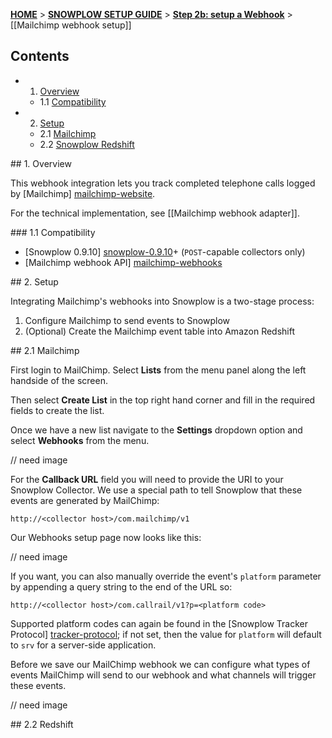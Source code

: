<a name="top" />

[**HOME**](Home) > [**SNOWPLOW SETUP GUIDE**](Setting-up-Snowplow) > [**Step 2b: setup a Webhook**](Setting-up-a-webhook) > [[Mailchimp webhook setup]]

## Contents

- 1. [Overview](#overview)  
  - 1.1 [Compatibility](#compat)
- 2. [Setup](#setup)
  - 2.1 [Mailchimp](#setup-mailchimp)
  - 2.2 [Snowplow Redshift](#setup-redshift)

<a name="overview" />
## 1. Overview

This webhook integration lets you track completed telephone calls logged by [Mailchimp] [mailchimp-website].

For the technical implementation, see [[Mailchimp webhook adapter]].

<a name="compat" />
### 1.1 Compatibility

* [Snowplow 0.9.10] [snowplow-0.9.10]+ (`POST`-capable collectors only)
* [Mailchimp webhook API] [mailchimp-webhooks]

<a name="setup" />
## 2. Setup

Integrating Mailchimp's webhooks into Snowplow is a two-stage process:

1. Configure Mailchimp to send events to Snowplow
2. (Optional) Create the Mailchimp event table into Amazon Redshift

<a name="setup-mailchimp" />
## 2.1 Mailchimp

First login to MailChimp. Select **Lists** from the menu panel along the left handside of the screen.  

Then select **Create List** in the top right hand corner and fill in the required fields to create the list.

Once we have a new list navigate to the **Settings** dropdown option and select **Webhooks** from the menu.

// need image

For the **Callback URL** field you will need to provide the URI to your Snowplow Collector.  We use a special path to tell Snowplow that these events are generated by MailChimp:

```
http://<collector host>/com.mailchimp/v1
```

Our Webhooks setup page now looks like this:

// need image

If you want, you can also manually override the event's `platform` parameter by appending a query string to the end of the URL so:

```
http://<collector host>/com.callrail/v1?p=<platform code>
```

Supported platform codes can again be found in the [Snowplow Tracker Protocol] [tracker-protocol]; if not set, then the value for `platform` will default to `srv` for a server-side application.

Before we save our MailChimp webhook we can configure what types of events MailChimp will send to our webhook and what channels will trigger these events.

// need image

<a name="setup-redshift" />
## 2.2 Redshift


[mailchimp-website]: http://mailchimp.com/
[mailchimp-webhooks]: http://apidocs.mailchimp.com/webhooks/
[snowplow-0.9.10]: https://github.com/snowplow/snowplow/releases/tag/0.9.10
[tracker-protocol]: https://github.com/snowplow/snowplow/wiki/snowplow-tracker-protocol#1-common-parameters-platform-and-event-independent

